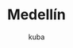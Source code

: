 ---
layout: photo
img: 'img/2017-04-17'
landmark: &landmark [Medellín]
categories: [Colombia]
tags: [photos, city, culture]
title: *landmark
author: kuba
description: Photos from " {{ page.landmark }}"
---